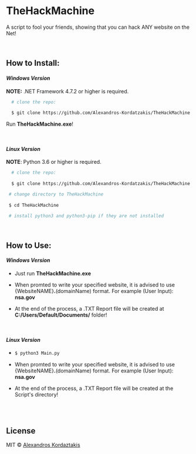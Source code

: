 
# TheHackMachine
A script to fool your friends, showing that you can hack ANY website on the Net!

<br>

## How to Install:

#### ***Windows Version***
**NOTE:** .NET Framework 4.7.2 or higher is required.

```bash 
  # clone the repo:
  
  $ git clone https://github.com/Alexandros-Kordatzakis/TheHackMachine.git
  ```
Run  **TheHackMachine.exe**!

<br>

#### ***Linux Version***
**NOTE**: Python 3.6 or higher is required.

```bash 
  # clone the repo:
  
  $ git clone https://github.com/Alexandros-Kordatzakis/TheHackMachine.git
  ```

 ```bash 
  # change directory to TheHackMachine
  
  $ cd TheHackMachine

  # install python3 and python3-pip if they are not installed
  ```

<br>


## How to Use:

#### ***Windows Version***
* Just run **TheHackMachine.exe**

* When promted to write your specified website, it is advised to use  {WebsiteNAME}**.**(domainName) format. 
For example (User Input):  <b>nsa.gov</b>

* At the end of the process, a .TXT Report file will be created at **C:/Users/Default/Documents/** folder!  

<br>

#### ***Linux Version***
* ```bash
  $ python3 Main.py
  ```

* When promted to write your specified website, it is advised to use  {WebsiteNAME}**.**(domainName) format. 
For example (User Input):  <b>nsa.gov</b>

* At the end of the process, a .TXT Report file will be created at the Script's directory!


<br>
<br>

 ## License
 
MIT © [Alexandros Kordaztakis](https://github.com/Alexandros-Kordatzakis/)
